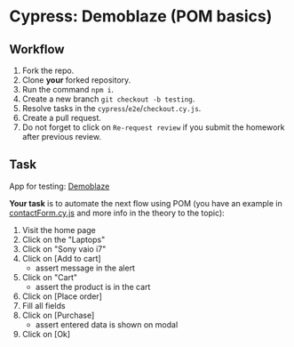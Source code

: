 # Cypress: Demoblaze (POM basics)

## Workflow

1. Fork the repo.
1. Clone **your** forked repository.
1. Run the command `npm i`.
1. Create a new branch `git checkout -b testing`.
1. Resolve tasks in the `cypress`/`e2e`/`checkout.cy.js`.
1. Create a pull request.
1. Do not forget to click on `Re-request review` if you submit the homework after previous review.

## Task

App for testing: [Demoblaze](https://www.demoblaze.com/)

**Your task** is to automate the next flow using POM (you have an example in [contactForm.cy.js](./cypress/e2e/contactForm.cy.js) and more info in the theory to the topic):

1. Visit the home page
1. Click on the "Laptops"
1. Click on "Sony vaio i7"
1. Click on [Add to cart]
   - assert message in the alert
1. Click on "Cart"
   - assert the product is in the cart
1. Click on [Place order]
1. Fill all fields
1. Click on [Purchase]
   - assert entered data is shown on modal
1. Click on [Ok]
